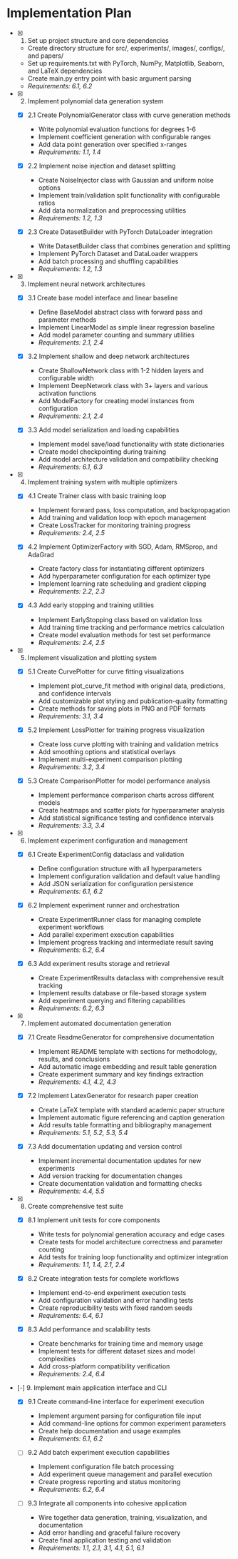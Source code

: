 # Implementation Plan

- [x] 1. Set up project structure and core dependencies
  - Create directory structure for src/, experiments/, images/, configs/, and papers/
  - Set up requirements.txt with PyTorch, NumPy, Matplotlib, Seaborn, and LaTeX dependencies
  - Create main.py entry point with basic argument parsing
  - _Requirements: 6.1, 6.2_

- [x] 2. Implement polynomial data generation system
  - [x] 2.1 Create PolynomialGenerator class with curve generation methods
    - Write polynomial evaluation functions for degrees 1-6
    - Implement coefficient generation with configurable ranges
    - Add data point generation over specified x-ranges
    - _Requirements: 1.1, 1.4_

  - [x] 2.2 Implement noise injection and dataset splitting
    - Create NoiseInjector class with Gaussian and uniform noise options
    - Implement train/validation split functionality with configurable ratios
    - Add data normalization and preprocessing utilities
    - _Requirements: 1.2, 1.3_

  - [x] 2.3 Create DatasetBuilder with PyTorch DataLoader integration
    - Write DatasetBuilder class that combines generation and splitting
    - Implement PyTorch Dataset and DataLoader wrappers
    - Add batch processing and shuffling capabilities
    - _Requirements: 1.2, 1.3_

- [x] 3. Implement neural network architectures
  - [x] 3.1 Create base model interface and linear baseline
    - Define BaseModel abstract class with forward pass and parameter methods
    - Implement LinearModel as simple linear regression baseline
    - Add model parameter counting and summary utilities
    - _Requirements: 2.1, 2.4_

  - [x] 3.2 Implement shallow and deep network architectures
    - Create ShallowNetwork class with 1-2 hidden layers and configurable width
    - Implement DeepNetwork class with 3+ layers and various activation functions
    - Add ModelFactory for creating model instances from configuration
    - _Requirements: 2.1, 2.4_

  - [x] 3.3 Add model serialization and loading capabilities
    - Implement model save/load functionality with state dictionaries
    - Create model checkpointing during training
    - Add model architecture validation and compatibility checking
    - _Requirements: 6.1, 6.3_

- [x] 4. Implement training system with multiple optimizers
  - [x] 4.1 Create Trainer class with basic training loop
    - Implement forward pass, loss computation, and backpropagation
    - Add training and validation loop with epoch management
    - Create LossTracker for monitoring training progress
    - _Requirements: 2.4, 2.5_

  - [x] 4.2 Implement OptimizerFactory with SGD, Adam, RMSprop, and AdaGrad
    - Create factory class for instantiating different optimizers
    - Add hyperparameter configuration for each optimizer type
    - Implement learning rate scheduling and gradient clipping
    - _Requirements: 2.2, 2.3_

  - [x] 4.3 Add early stopping and training utilities
    - Implement EarlyStopping class based on validation loss
    - Add training time tracking and performance metrics calculation
    - Create model evaluation methods for test set performance
    - _Requirements: 2.4, 2.5_

- [x] 5. Implement visualization and plotting system
  - [x] 5.1 Create CurvePlotter for curve fitting visualizations
    - Implement plot_curve_fit method with original data, predictions, and confidence intervals
    - Add customizable plot styling and publication-quality formatting
    - Create methods for saving plots in PNG and PDF formats
    - _Requirements: 3.1, 3.4_

  - [x] 5.2 Implement LossPlotter for training progress visualization
    - Create loss curve plotting with training and validation metrics
    - Add smoothing options and statistical overlays
    - Implement multi-experiment comparison plotting
    - _Requirements: 3.2, 3.4_

  - [x] 5.3 Create ComparisonPlotter for model performance analysis
    - Implement performance comparison charts across different models
    - Create heatmaps and scatter plots for hyperparameter analysis
    - Add statistical significance testing and confidence intervals
    - _Requirements: 3.3, 3.4_

- [x] 6. Implement experiment configuration and management
  - [x] 6.1 Create ExperimentConfig dataclass and validation
    - Define configuration structure with all hyperparameters
    - Implement configuration validation and default value handling
    - Add JSON serialization for configuration persistence
    - _Requirements: 6.1, 6.2_

  - [x] 6.2 Implement experiment runner and orchestration
    - Create ExperimentRunner class for managing complete experiment workflows
    - Add parallel experiment execution capabilities
    - Implement progress tracking and intermediate result saving
    - _Requirements: 6.2, 6.4_

  - [x] 6.3 Add experiment results storage and retrieval
    - Create ExperimentResults dataclass with comprehensive result tracking
    - Implement results database or file-based storage system
    - Add experiment querying and filtering capabilities
    - _Requirements: 6.2, 6.3_

- [x] 7. Implement automated documentation generation
  - [x] 7.1 Create ReadmeGenerator for comprehensive documentation
    - Implement README template with sections for methodology, results, and conclusions
    - Add automatic image embedding and result table generation
    - Create experiment summary and key findings extraction
    - _Requirements: 4.1, 4.2, 4.3_

  - [x] 7.2 Implement LatexGenerator for research paper creation
    - Create LaTeX template with standard academic paper structure
    - Implement automatic figure referencing and caption generation
    - Add results table formatting and bibliography management
    - _Requirements: 5.1, 5.2, 5.3, 5.4_

  - [x] 7.3 Add documentation updating and version control
    - Implement incremental documentation updates for new experiments
    - Add version tracking for documentation changes
    - Create documentation validation and formatting checks
    - _Requirements: 4.4, 5.5_

- [x] 8. Create comprehensive test suite
  - [x] 8.1 Implement unit tests for core components
    - Write tests for polynomial generation accuracy and edge cases
    - Create tests for model architecture correctness and parameter counting
    - Add tests for training loop functionality and optimizer integration
    - _Requirements: 1.1, 1.4, 2.1, 2.4_

  - [x] 8.2 Create integration tests for complete workflows
    - Implement end-to-end experiment execution tests
    - Add configuration validation and error handling tests
    - Create reproducibility tests with fixed random seeds
    - _Requirements: 6.4, 6.1_

  - [x] 8.3 Add performance and scalability tests
    - Create benchmarks for training time and memory usage
    - Implement tests for different dataset sizes and model complexities
    - Add cross-platform compatibility verification
    - _Requirements: 2.4, 6.4_

- [-] 9. Implement main application interface and CLI
  - [x] 9.1 Create command-line interface for experiment execution
    - Implement argument parsing for configuration file input
    - Add command-line options for common experiment parameters
    - Create help documentation and usage examples
    - _Requirements: 6.1, 6.2_

  - [ ] 9.2 Add batch experiment execution capabilities
    - Implement configuration file batch processing
    - Add experiment queue management and parallel execution
    - Create progress reporting and status monitoring
    - _Requirements: 6.2, 6.4_

  - [ ] 9.3 Integrate all components into cohesive application
    - Wire together data generation, training, visualization, and documentation
    - Add error handling and graceful failure recovery
    - Create final application testing and validation
    - _Requirements: 1.1, 2.1, 3.1, 4.1, 5.1, 6.1_